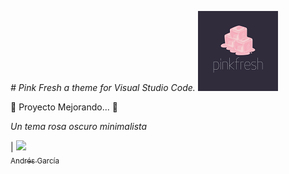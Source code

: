 <em> # Pink Fresh a theme for Visual Studio Code. </em>
![Logo](https://raw.githubusercontent.com/andreesgarcia2013/vsc-theme-pinkfresh/main/icons/pinkfresh_logo.png)

:construction: Proyecto Mejorando... :construction:

*Un tema rosa oscuro minimalista*

| [<img src="https://avatars.githubusercontent.com/u/83853064?v=4" width=115><br><sub>Andrés García</sub>](https://github.com/andreesgarcia2013)
